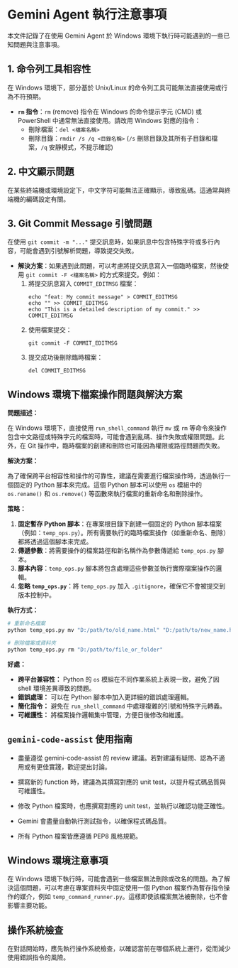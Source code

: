 # Gemini Agent 執行注意事項

本文件記錄了在使用 Gemini Agent 於 Windows 環境下執行時可能遇到的一些已知問題與注意事項。

## 1. 命令列工具相容性

在 Windows 環境下，部分基於 Unix/Linux 的命令列工具可能無法直接使用或行為不符預期。

-   **`rm` 指令**：`rm` (remove) 指令在 Windows 的命令提示字元 (CMD) 或 PowerShell 中通常無法直接使用。請改用 Windows 對應的指令：
    -   刪除檔案：`del <檔案名稱>`
    -   刪除目錄：`rmdir /s /q <目錄名稱>` (`/s` 刪除目錄及其所有子目錄和檔案，`/q` 安靜模式，不提示確認)

## 2. 中文顯示問題

在某些終端機或環境設定下，中文字符可能無法正確顯示，導致亂碼。這通常與終端機的編碼設定有關。

## 3. Git Commit Message 引號問題

在使用 `git commit -m "..."` 提交訊息時，如果訊息中包含特殊字符或多行內容，可能會遇到引號解析問題，導致提交失敗。

-   **解決方案**：如果遇到此問題，可以考慮將提交訊息寫入一個臨時檔案，然後使用 `git commit -F <檔案名稱>` 的方式來提交。例如：
    1.  將提交訊息寫入 `COMMIT_EDITMSG` 檔案：
        ```
        echo "feat: My commit message" > COMMIT_EDITMSG
        echo "" >> COMMIT_EDITMSG
        echo "This is a detailed description of my commit." >> COMMIT_EDITMSG
        ```
    2.  使用檔案提交：
        ```
        git commit -F COMMIT_EDITMSG
        ```
    3.  提交成功後刪除臨時檔案：
        ```
        del COMMIT_EDITMSG
        ```

## Windows 環境下檔案操作問題與解決方案

**問題描述：**

在 Windows 環境下，直接使用 `run_shell_command` 執行 `mv` 或 `rm` 等命令來操作包含中文路徑或特殊字元的檔案時，可能會遇到亂碼、操作失敗或權限問題。此外，在 Git 操作中，臨時檔案的創建和刪除也可能因為權限或路徑問題而失敗。

**解決方案：**

為了確保跨平台相容性和操作的可靠性，建議在需要進行檔案操作時，透過執行一個固定的 Python 腳本來完成。這個 Python 腳本可以使用 `os` 模組中的 `os.rename()` 和 `os.remove()` 等函數來執行檔案的重新命名和刪除操作。

**策略：**

1.  **固定暫存 Python 腳本**：在專案根目錄下創建一個固定的 Python 腳本檔案（例如：`temp_ops.py`）。所有需要執行的臨時檔案操作（如重新命名、刪除）都將透過這個腳本來完成。
2.  **傳遞參數**：將需要操作的檔案路徑和新名稱作為參數傳遞給 `temp_ops.py` 腳本。
3.  **腳本內容**：`temp_ops.py` 腳本將包含處理這些參數並執行實際檔案操作的邏輯。
4.  **忽略 `temp_ops.py`**：將 `temp_ops.py` 加入 `.gitignore`，確保它不會被提交到版本控制中。


**執行方式：**

```bash
# 重新命名檔案
python temp_ops.py mv "D:/path/to/old_name.html" "D:/path/to/new_name.html"

# 刪除檔案或資料夾
python temp_ops.py rm "D:/path/to/file_or_folder"
```

**好處：**

*   **跨平台兼容性：** Python 的 `os` 模組在不同作業系統上表現一致，避免了因 shell 環境差異導致的問題。
*   **錯誤處理：** 可以在 Python 腳本中加入更詳細的錯誤處理邏輯。
*   **簡化指令：** 避免在 `run_shell_command` 中處理複雜的引號和特殊字元轉義。
*   **可維護性：** 將檔案操作邏輯集中管理，方便日後修改和維護。

## `gemini-code-assist` 使用指南

- 盡量遵從 gemini-code-assist 的 review 建議。若對建議有疑問、認為不適用或有更佳實踐，歡迎提出討論。

- 撰寫新的 function 時，建議為其撰寫對應的 unit test，以提升程式碼品質與可維護性。
- 修改 Python 檔案時，也應撰寫對應的 unit test，並執行以確認功能正確性。
- Gemini 會盡量自動執行測試指令，以確保程式碼品質。
- 所有 Python 檔案皆應遵循 PEP8 風格規範。

## Windows 環境注意事項

在 Windows 環境下執行時，可能會遇到一些檔案無法刪除或改名的問題。為了解決這個問題，可以考慮在專案資料夾中固定使用一個 Python 檔案作為暫存指令操作的媒介，例如 `temp_command_runner.py`。這樣即使該檔案無法被刪除，也不會影響主要功能。

## 操作系統檢查

在對話開始時，應先執行操作系統檢查，以確認當前在哪個系統上運行，從而減少使用錯誤指令的風險。
